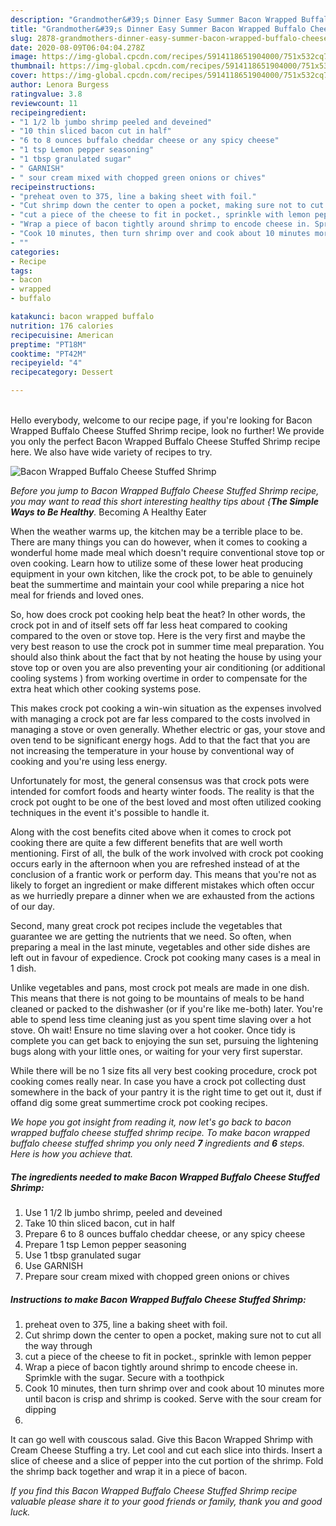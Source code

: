 ```yaml
---
description: "Grandmother&#39;s Dinner Easy Summer Bacon Wrapped Buffalo Cheese Stuffed Shrimp"
title: "Grandmother&#39;s Dinner Easy Summer Bacon Wrapped Buffalo Cheese Stuffed Shrimp"
slug: 2878-grandmothers-dinner-easy-summer-bacon-wrapped-buffalo-cheese-stuffed-shrimp
date: 2020-08-09T06:04:04.278Z
image: https://img-global.cpcdn.com/recipes/5914118651904000/751x532cq70/bacon-wrapped-buffalo-cheese-stuffed-shrimp-recipe-main-photo.jpg
thumbnail: https://img-global.cpcdn.com/recipes/5914118651904000/751x532cq70/bacon-wrapped-buffalo-cheese-stuffed-shrimp-recipe-main-photo.jpg
cover: https://img-global.cpcdn.com/recipes/5914118651904000/751x532cq70/bacon-wrapped-buffalo-cheese-stuffed-shrimp-recipe-main-photo.jpg
author: Lenora Burgess
ratingvalue: 3.8
reviewcount: 11
recipeingredient:
- "1 1/2 lb jumbo shrimp peeled and deveined"
- "10 thin sliced bacon cut in half"
- "6 to 8 ounces buffalo cheddar cheese or any spicy cheese"
- "1 tsp Lemon pepper seasoning"
- "1 tbsp granulated sugar"
- " GARNISH"
- " sour cream mixed with chopped green onions or chives"
recipeinstructions:
- "preheat oven to 375, line a baking sheet with foil."
- "Cut shrimp down the center to open a pocket, making sure not to cut all the way through"
- "cut a piece of the cheese to fit in pocket., sprinkle with lemon pepper"
- "Wrap a piece of bacon tightly around shrimp to encode cheese in. Sprimkle with the sugar. Secure with a toothpick"
- "Cook 10 minutes, then turn shrimp over and cook about 10 minutes more until bacon is crisp and shrimp is cooked. Serve with the sour cream for dipping"
- ""
categories:
- Recipe
tags:
- bacon
- wrapped
- buffalo

katakunci: bacon wrapped buffalo 
nutrition: 176 calories
recipecuisine: American
preptime: "PT18M"
cooktime: "PT42M"
recipeyield: "4"
recipecategory: Dessert

---
```

<br>
Hello everybody, welcome to our recipe page, if you're looking for Bacon Wrapped Buffalo Cheese Stuffed Shrimp recipe, look no further! We provide you only the perfect Bacon Wrapped Buffalo Cheese Stuffed Shrimp recipe here. We also have wide variety of recipes to try.
<br>


![Bacon Wrapped Buffalo Cheese Stuffed Shrimp](https://img-global.cpcdn.com/recipes/5914118651904000/751x532cq70/bacon-wrapped-buffalo-cheese-stuffed-shrimp-recipe-main-photo.jpg)

<i>Before you jump to Bacon Wrapped Buffalo Cheese Stuffed Shrimp recipe, you may want to read this short interesting healthy tips about {<strong>The Simple Ways to Be Healthy</strong>.</i>
Becoming A Healthy Eater


When the weather warms up, the kitchen may be a terrible place to be. There are many things you can do however, when it comes to cooking a wonderful home made meal which doesn't require conventional stove top or oven cooking. Learn how to utilize some of these lower heat producing equipment in your own kitchen, like the crock pot, to be able to genuinely beat the summertime and maintain your cool while preparing a nice hot meal for friends and loved ones.

So, how does crock pot cooking help beat the heat? In other words, the crock pot in and of itself sets off far less heat compared to cooking compared to the oven or stove top. Here is the very first and maybe the very best reason to use the crock pot in summer time meal preparation. You should also think about the fact that by not heating the house by using your stove top or oven you are also preventing your air conditioning (or additional cooling systems ) from working overtime in order to compensate for the extra heat which other cooking systems pose.

This makes crock pot cooking a win-win situation as the expenses involved with managing a crock pot are far less compared to the costs involved in managing a stove or oven generally. Whether electric or gas, your stove and oven tend to be significant energy hogs. Add to that the fact that you are not increasing the temperature in your house by conventional way of cooking and you're using less energy.

Unfortunately for most, the general consensus was that crock pots were intended for comfort foods and hearty winter foods.  The reality is that the crock pot ought to be one of the best loved and most often utilized cooking techniques in the event it's possible to handle it.  



Along with the cost benefits cited above when it comes to crock pot cooking there are quite a few different benefits that are well worth mentioning. First of all, the bulk of the work involved with crock pot cooking occurs early in the afternoon when you are refreshed instead of at the conclusion of a frantic work or perform day. This means that you're not as likely to forget an ingredient or make different mistakes which often occur as we hurriedly prepare a dinner when we are exhausted from the actions of our day.

Second, many great crock pot recipes include the vegetables that guarantee we are getting the nutrients that we need. So often, when preparing a meal in the last minute, vegetables and other side dishes are left out in favour of expedience. Crock pot cooking many cases is a meal in 1 dish.

 Unlike vegetables and pans, most crock pot meals are made in one dish. This means that there is not going to be mountains of meals to be hand cleaned or packed to the dishwasher (or if you're like me-both) later. You're able to spend less time cleaning just as you spent time slaving over a hot stove. Oh wait! Ensure no time slaving over a hot cooker. Once tidy is complete you can get back to enjoying the sun set, pursuing the lightening bugs along with your little ones, or waiting for your very first superstar.

While there will be no 1 size fits all very best cooking procedure, crock pot cooking comes really near. In case you have a crock pot collecting dust somewhere in the back of your pantry it is the right time to get out it, dust if offand dig some great summertime crock pot cooking recipes.


<i>We hope you got insight from reading it, now let's go back to bacon wrapped buffalo cheese stuffed shrimp recipe. To make bacon wrapped buffalo cheese stuffed shrimp you only need <strong>7</strong> ingredients and <strong>6</strong> steps. Here is how you achieve that.
</i>

##### The ingredients needed to make Bacon Wrapped Buffalo Cheese Stuffed Shrimp:

1. Use 1 1/2 lb jumbo shrimp, peeled and deveined
1. Take 10 thin sliced bacon, cut in half
1. Prepare 6 to 8 ounces buffalo cheddar cheese, or any spicy cheese
1. Prepare 1 tsp Lemon pepper seasoning
1. Use 1 tbsp granulated sugar
1. Use  GARNISH
1. Prepare  sour cream mixed with chopped green onions or chives


##### Instructions to make Bacon Wrapped Buffalo Cheese Stuffed Shrimp:

1. preheat oven to 375, line a baking sheet with foil.
1. Cut shrimp down the center to open a pocket, making sure not to cut all the way through
1. cut a piece of the cheese to fit in pocket., sprinkle with lemon pepper
1. Wrap a piece of bacon tightly around shrimp to encode cheese in. Sprimkle with the sugar. Secure with a toothpick
1. Cook 10 minutes, then turn shrimp over and cook about 10 minutes more until bacon is crisp and shrimp is cooked. Serve with the sour cream for dipping
1. 


It can go well with couscous salad. Give this Bacon Wrapped Shrimp with Cream Cheese Stuffing a try. Let cool and cut each slice into thirds. Insert a slice of cheese and a slice of pepper into the cut portion of the shrimp. Fold the shrimp back together and wrap it in a piece of bacon. 

<i>If you find this Bacon Wrapped Buffalo Cheese Stuffed Shrimp recipe valuable please share it to your good friends or family, thank you and good luck.</i>
